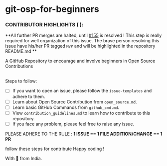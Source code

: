 # git-osp-for-beginners

### CONTRIBUTOR HIGHLIGHTS (   ):
**All further PR merges are halted, until [#155](https://github.com/aditya109/git-osp-for-beginners/issues/155) is resolved ! This step is really required for well organization of this issue.
The brave person resolving this issue have his/her PR tagged `MVP` and will be highlighted in the repository README.md
**

A GitHub Repository to encourage and involve beginners in Open Source Contributions<br></br>

Steps to follow:

-   [ ] If you want to open an issue, please follow the `issue-templates` and adhere to them.
-   [ ] Learn about Open Source Contribution from `open_source.md`.
-   [ ] Learn basic GitHub Commands from `github_cmd.md`.
-   [ ] View `contribution_guidelines.md` to learn how to contribute to this repository.
-   [ ] If you face any problem, please feel free to raise any issue.

PLEASE ADHERE TO THE RULE : **1 ISSUE == 1 FILE ADDITION/CHANGE == 1 PR**


follow these steps for contribute 
Happy coding !

With 💚 from India.
